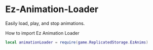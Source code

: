 # Ez-Animation-Loader
Easily load, play, and stop animations.


How to import Ez Animation Loader

```lua
local animationLoader = require(game.ReplicatedStorage.EzAnims)
```


